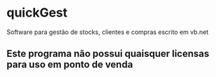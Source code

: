 # quickGest
Software para gestão de stocks, clientes e compras escrito em vb.net

## Este programa não possui quaisquer licensas para uso em ponto de venda

